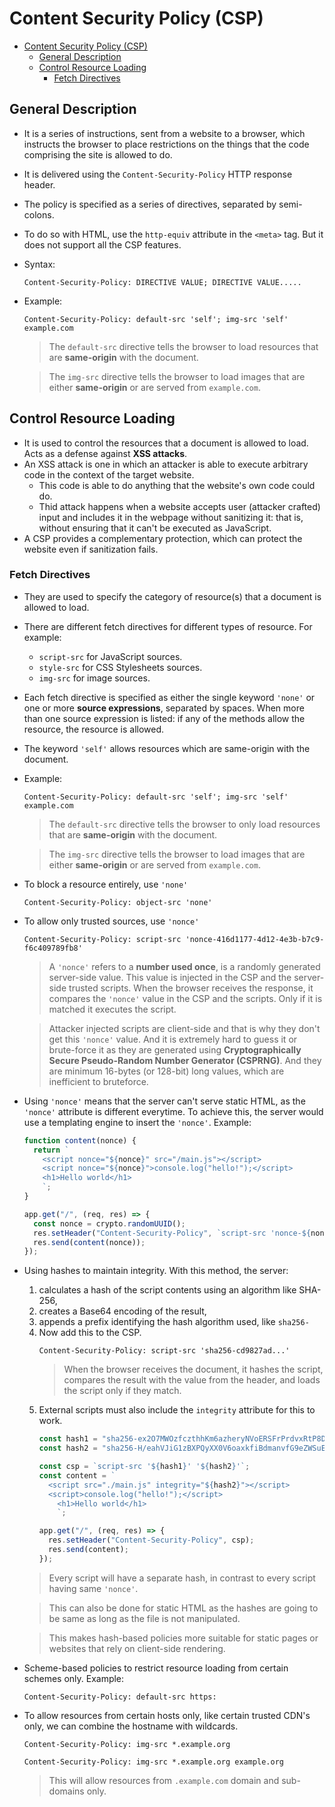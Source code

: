 # Content Security Policy (CSP)
- [Content Security Policy (CSP)](#content-security-policy-csp)
  - [General Description](#general-description)
  - [Control Resource Loading](#control-resource-loading)
    - [Fetch Directives](#fetch-directives)

## General Description
+ It is a series of instructions, sent from a website to a browser, which instructs the browser to place restrictions on the things that the code comprising the site is allowed to do.
+ It is delivered using the `Content-Security-Policy` HTTP response header.
+ The policy is specified as a series of directives, separated by semi-colons.
+ To do so with HTML, use the `http-equiv` attribute in the `<meta>` tag. But it does not support all the CSP features.

+ Syntax:
  ```
  Content-Security-Policy: DIRECTIVE VALUE; DIRECTIVE VALUE.....
  ```

+ Example:
  ```
  Content-Security-Policy: default-src 'self'; img-src 'self' example.com
  ```
  > The `default-src` directive tells the browser to load resources that are **same-origin** with the document.

  > The `img-src` directive tells the browser to load images that are either **same-origin** or are served from `example.com`. 

## Control Resource Loading
+ It is used to control the resources that a document is allowed to load. Acts as a defense against **XSS attacks**.
+ An XSS attack is one in which an attacker is able to execute arbitrary code in the context of the target website. 
  + This code is able to do anything that the website's own code could do.
  + Thid attack happens when a website accepts user (attacker crafted) input and includes it in the webpage without sanitizing it: that is, without ensuring that it can't be executed as JavaScript.
+ A CSP provides a complementary protection, which can protect the website even if sanitization fails.

### Fetch Directives
+ They are used to specify the category of resource(s) that a document is allowed to load.
+ There are different fetch directives for different types of resource. For example:
  + `script-src` for JavaScript sources.
  + `style-src` for CSS Stylesheets sources.
  + `img-src` for image sources.

+ Each fetch directive is specified as either the single keyword `'none'` or one or more **source expressions**, separated by spaces. When more than one source expression is listed: if any of the methods allow the resource, the resource is allowed.
+ The keyword `'self'` allows resources which are same-origin with the document.

+ Example: 
  ```
  Content-Security-Policy: default-src 'self'; img-src 'self' example.com
  ```
  > The `default-src` directive tells the browser to only load resources that are **same-origin** with the document.

  > The `img-src` directive tells the browser to load images that are either **same-origin** or are served from `example.com`. 

+ To block a resource entirely, use `'none'`
  ```
  Content-Security-Policy: object-src 'none'
  ```

+ To allow only trusted sources, use `'nonce'`
  ```
  Content-Security-Policy: script-src 'nonce-416d1177-4d12-4e3b-b7c9-f6c409789fb8'
  ```
  > A `'nonce'` refers to a **number used once**, is a randomly generated server-side value. This value is injected in the CSP and the server-side trusted scripts. When the browser receives the response, it compares the `'nonce'` value in the CSP and the scripts. Only if it is matched it executes the script.

  > Attacker injected scripts are client-side and that is why they don't get this `'nonce'` value. And it is extremely hard to guess it or brute-force it as they are generated using **Cryptographically Secure Pseudo-Random Number Generator (CSPRNG)**. And they are minimum 16-bytes (or 128-bit) long values, which are inefficient to bruteforce.

+ Using `'nonce'` means that the server can't serve static HTML, as the `'nonce'` attribute is different everytime. To achieve this, the server would use a templating engine to insert the `'nonce'`. Example:
  ```js
  function content(nonce) {
    return `
      <script nonce="${nonce}" src="/main.js"></script>
      <script nonce="${nonce}">console.log("hello!");</script>
      <h1>Hello world</h1> 
      `;
  }

  app.get("/", (req, res) => {
    const nonce = crypto.randomUUID();
    res.setHeader("Content-Security-Policy", `script-src 'nonce-${nonce}'`);
    res.send(content(nonce));
  });
  ```

+ Using hashes to maintain integrity. With this method, the server:
  1. calculates a hash of the script contents using an algorithm like SHA-256,
  2. creates a Base64 encoding of the result,
  3. appends a prefix identifying the hash algorithm used, like `sha256-`
  4. Now add this to the CSP.
     ```
     Content-Security-Policy: script-src 'sha256-cd9827ad...'
     ```
     > When the browser receives the document, it hashes the script, compares the result with the value from the header, and loads the script only if they match.
  5. External scripts must also include the `integrity` attribute for this to work.
     ```js
     const hash1 = "sha256-ex2O7MWOzfczthhKm6azheryNVoERSFrPrdvxRtP8DI=";
     const hash2 = "sha256-H/eahVJiG1zBXPQyXX0V6oaxkfiBdmanvfG9eZWSuEc=";

     const csp = `script-src '${hash1}' '${hash2}'`;
     const content = `
       <script src="./main.js" integrity="${hash2}"></script>
       <script>console.log("hello!");</script>
         <h1>Hello world</h1> 
         `;

     app.get("/", (req, res) => {
       res.setHeader("Content-Security-Policy", csp);
       res.send(content);
     });
     ```
    > Every script will have a separate hash, in contrast to every script having same `'nonce'`.

    > This can also be done for static HTML as the hashes are going to be same as long as the file is not manipulated.

    > This makes hash-based policies more suitable for static pages or websites that rely on client-side rendering.

+ Scheme-based policies to restrict resource loading from certain schemes only. Example:
  ```
  Content-Security-Policy: default-src https:
  ```

+ To allow resources from certain hosts only, like certain trusted CDN's only, we can combine the hostname with wildcards.
  ```
  Content-Security-Policy: img-src *.example.org

  Content-Security-Policy: img-src *.example.org example.org
  ```
  > This will allow resources from `.example.com` domain and sub-domains only.